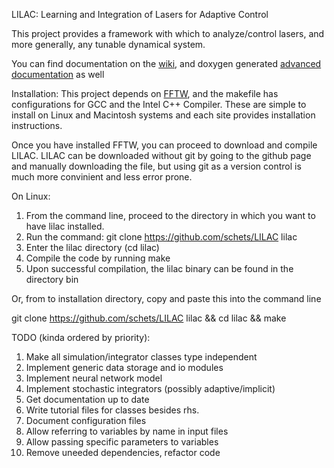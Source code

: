 LILAC: Learning and Integration of Lasers for Adaptive Control

This project provides a framework with which to analyze/control lasers, and more generally, any tunable dynamical system.

You can find documentation on the [wiki](http://github.com/schets/LILAC/wiki), and doxygen generated [advanced documentation](http://schets.github.io/LILAC) as well 

Installation:
This project depends on [FFTW](www.fftw.org), and the makefile has configurations for GCC and the Intel C++ Compiler. These are simple to install on Linux and Macintosh systems and each site provides installation instructions.

Once you have installed FFTW, you can proceed to download and compile LILAC. LILAC can be downloaded without git by going to the github page and manually downloading the file, but using git as a version control is much more convinient and less error prone.

On Linux:

1. From the command line, proceed to the directory in which you want to have lilac installed.
2. Run the command: git clone https://github.com/schets/LILAC lilac
3. Enter the lilac directory (cd lilac)
4. Compile the code by running make
5. Upon successful compilation, the lilac binary can be found in the directory bin

Or, from to installation directory, copy and paste this into the command line

git clone https://github.com/schets/LILAC lilac && cd lilac && make


TODO (kinda ordered by priority):

1. Make all simulation/integrator classes type independent
2. Implement generic data storage and io modules
3. Implement neural network model
4. Implement stochastic integrators (possibly adaptive/implicit)
5. Get documentation up to date
6. Write tutorial files for classes besides rhs.
7. Document configuration files
8. Allow referring to variables by name in input files
9. Allow passing specific parameters to variables
10. Remove uneeded dependencies, refactor code
